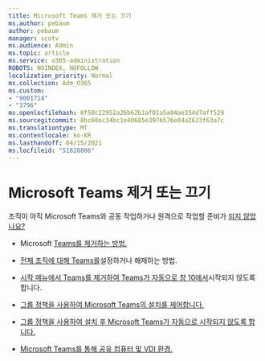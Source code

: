 ```yaml
---
title: Microsoft Teams 제거 또는 끄기
ms.author: pebaum
author: pebaum
manager: scotv
ms.audience: Admin
ms.topic: article
ms.service: o365-administration
ROBOTS: NOINDEX, NOFOLLOW
localization_priority: Normal
ms.collection: Adm_O365
ms.custom:
- "9001714"
- "3796"
ms.openlocfilehash: 8f50c22952a26b62b1af01a5a94ae334d7aff529
ms.sourcegitcommit: 8bc60ec34bc1e40685e3976576e04a2623f63a7c
ms.translationtype: MT
ms.contentlocale: ko-KR
ms.lasthandoff: 04/15/2021
ms.locfileid: "51828806"
---
```

# <a name="remove-or-turn-off-microsoft-teams"></a>Microsoft Teams 제거 또는 끄기

조직이 아직 Microsoft Teams와 공동 작업하거나 원격으로 작업할 준비가 [되지 않았나요?](https://products.office.com/microsoft-teams/group-chat-software?&OCID=AID2000955_SEM_WiLWtgAAAKcGoHNG:20200305184100:s&msclkid=cbe12a5675e41135662d7437325dbd9a&ef_id=WiLWtgAAAKcGoHNG:20200305184100:s)

- Microsoft [Teams를 제거하는 방법.](https://support.office.com/article/Uninstall-Microsoft-Teams-3b159754-3c26-4952-abe7-57d27f5f4c81)

- [전체 조직에 대해 Teams를](https://docs.microsoft.com/MicrosoftTeams/office-365-set-up)설정하거나 해제하는 방법.

- [시작 메뉴에서 Teams를 제거하여 Teams가 자동으로 창 10에서](https://support.microsoft.com/help/4026268/windows-10-change-startup-apps)시작되지 않도록 합니다.

- [그룹 정책을 사용하여 Microsoft Teams의 설치를 제어합니다.](https://docs.microsoft.com/deployoffice/teams-install#use-group-policy-to-control-the-installation-of-microsoft-teams)

- [그룹 정책을 사용하여 설치 후 Microsoft Teams가 자동으로 시작되지 않도록 합니다.](https://docs.microsoft.com/deployoffice/teams-install#use-group-policy-to-prevent-microsoft-teams-from-starting-automatically-after-installation)

- [Microsoft Teams를 통해 공유 컴퓨터 및 VDI 환경.](https://docs.microsoft.com/deployoffice/teams-install#shared-computer-and-vdi-environments-with-microsoft-teams)
